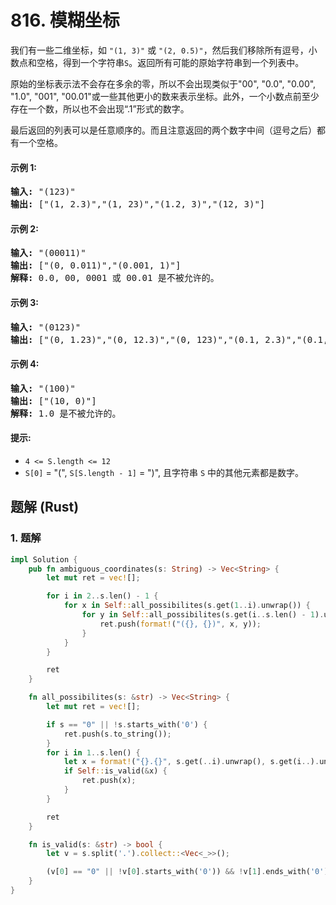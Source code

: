 # 816. 模糊坐标
我们有一些二维坐标，如 `"(1, 3)"` 或 `"(2, 0.5)"`，然后我们移除所有逗号，小数点和空格，得到一个字符串`S`。返回所有可能的原始字符串到一个列表中。

原始的坐标表示法不会存在多余的零，所以不会出现类似于"00", "0.0", "0.00", "1.0", "001", "00.01"或一些其他更小的数来表示坐标。此外，一个小数点前至少存在一个数，所以也不会出现“.1”形式的数字。

最后返回的列表可以是任意顺序的。而且注意返回的两个数字中间（逗号之后）都有一个空格。

#### 示例 1:
<pre>
<strong>输入:</strong> "(123)"
<strong>输出:</strong> ["(1, 2.3)","(1, 23)","(1.2, 3)","(12, 3)"]
</pre>

#### 示例 2:
<pre>
<strong>输入:</strong> "(00011)"
<strong>输出:</strong> ["(0, 0.011)","(0.001, 1)"]
<strong>解释:</strong> 0.0, 00, 0001 或 00.01 是不被允许的。
</pre>

#### 示例 3:
<pre>
<strong>输入:</strong> "(0123)"
<strong>输出:</strong> ["(0, 1.23)","(0, 12.3)","(0, 123)","(0.1, 2.3)","(0.1, 23)","(0.12, 3)"]
</pre>

#### 示例 4:
<pre>
<strong>输入:</strong> "(100)"
<strong>输出:</strong> ["(10, 0)"]
<strong>解释:</strong> 1.0 是不被允许的。
</pre>

#### 提示:
* `4 <= S.length <= 12`
* `S[0]` = "(", `S[S.length - 1]` = ")", 且字符串 `S` 中的其他元素都是数字。

## 题解 (Rust)

### 1. 题解
```Rust
impl Solution {
    pub fn ambiguous_coordinates(s: String) -> Vec<String> {
        let mut ret = vec![];

        for i in 2..s.len() - 1 {
            for x in Self::all_possibilites(s.get(1..i).unwrap()) {
                for y in Self::all_possibilites(s.get(i..s.len() - 1).unwrap()) {
                    ret.push(format!("({}, {})", x, y));
                }
            }
        }

        ret
    }

    fn all_possibilites(s: &str) -> Vec<String> {
        let mut ret = vec![];

        if s == "0" || !s.starts_with('0') {
            ret.push(s.to_string());
        }
        for i in 1..s.len() {
            let x = format!("{}.{}", s.get(..i).unwrap(), s.get(i..).unwrap());
            if Self::is_valid(&x) {
                ret.push(x);
            }
        }

        ret
    }

    fn is_valid(s: &str) -> bool {
        let v = s.split('.').collect::<Vec<_>>();

        (v[0] == "0" || !v[0].starts_with('0')) && !v[1].ends_with('0')
    }
}
```
